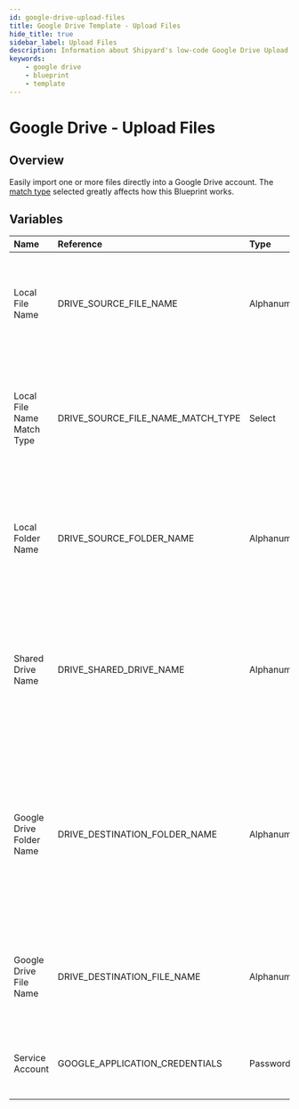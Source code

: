```yaml
---
id: google-drive-upload-files
title: Google Drive Template - Upload Files
hide_title: true
sidebar_label: Upload Files
description: Information about Shipyard's low-code Google Drive Upload Files blueprint. Easily import one or more files directly into your Google Drive account.
keywords:
    - google drive
    - blueprint
    - template
---
```


# Google Drive - Upload Files

## Overview

Easily import one or more files directly into a Google Drive account. The [match type](https://www.shipyardapp.com/docs/reference/blueprint-library/match-type/) selected greatly affects how this Blueprint works.




## Variables

| Name | Reference | Type | Required | Default | Options | Description |
|:---|:---|:---|:---|:---|:---|:---|
| Local File Name | DRIVE_SOURCE_FILE_NAME | Alphanumeric | :white_check_mark: | - | - | Name of the target file on Shipyard. Can be regex if &#34;Match Type&#34; is set accordingly. |
| Local File Name Match Type | DRIVE_SOURCE_FILE_NAME_MATCH_TYPE | Select | :white_check_mark: | `exact_match` | Exact Match: `exact_match`<br></br><br></br>Regex Match: `regex_match` | Determines if the text in &#34;Local File Name&#34; will look for one file with exact match, or multiple files using regex. |
| Local Folder Name | DRIVE_SOURCE_FOLDER_NAME | Alphanumeric | :heavy_minus_sign: | - | - | Name of the local folder on Shipyard to upload the target file from. If left blank, will look in the home directory. |
| Shared Drive Name | DRIVE_SHARED_DRIVE_NAME | Alphanumeric | :heavy_minus_sign: | - | - | Name of the Shared Drive the file exists in. This field is case sensitive. Leave blank if the file does not exist in a Shared Drive. |
| Google Drive Folder Name | DRIVE_DESTINATION_FOLDER_NAME | Alphanumeric | :heavy_minus_sign: | - | - | Folder where the file(s) should be uploaded. Leaving blank will place the file in the root directory of Google Drive which will be inaccessible in the UI. |
| Google Drive File Name | DRIVE_DESTINATION_FILE_NAME | Alphanumeric | :heavy_minus_sign: | - | - | What to name the file(s) being uploaded. If left blank, defaults to the original file name(s). |
| Service Account | GOOGLE_APPLICATION_CREDENTIALS | Password | :white_check_mark: | - | - | JSON from a Google Cloud Service account key. |


